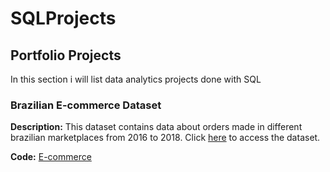 # SQLProjects

## Portfolio Projects
In this section i will list data analytics projects done with SQL

### Brazilian E-commerce Dataset
**Description:** This dataset contains data about orders made in different brazilian marketplaces from 2016 to 2018. Click [here](https://www.kaggle.com/datasets/olistbr/brazilian-ecommerce) to access the dataset.

**Code:** [E-commerce](ecommerce.sql) 
